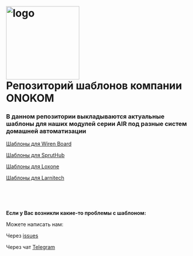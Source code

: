 #  <img width="200px" src="https://onokom.ru/img/index/logo-ONOKOM.svg" alt="logo"/> </br> Репозиторий шаблонов компании ONOKOM

### В данном репозитории выкладываются актуальные шаблоны для наших модулей серии AIR под разные систем домашней автоматизации

[Шаблоны для Wiren Board](https://github.com/Onokom/Templates/tree/main/Wiren%20Board) </br>

[Шаблоны для SprutHub](https://github.com/Onokom/Templates/tree/main/SprutHub) </br>

[Шаблоны для Loxone](https://github.com/ONOKOM/Templates/tree/main/Loxone) </br>


[Шаблоны для Larnitech](https://github.com/ONOKOM/Templates/tree/main/Larnitech) </br>

</br></br></br>

**Если у Вас возникли какие-то проблемы с шаблоном:**

Можете написать нам: 
 
Через [issues](https://github.com/Onokom/Templates/issues) </br>


Через чат [Telegram](https://t.me/ONOKOM) </br>


